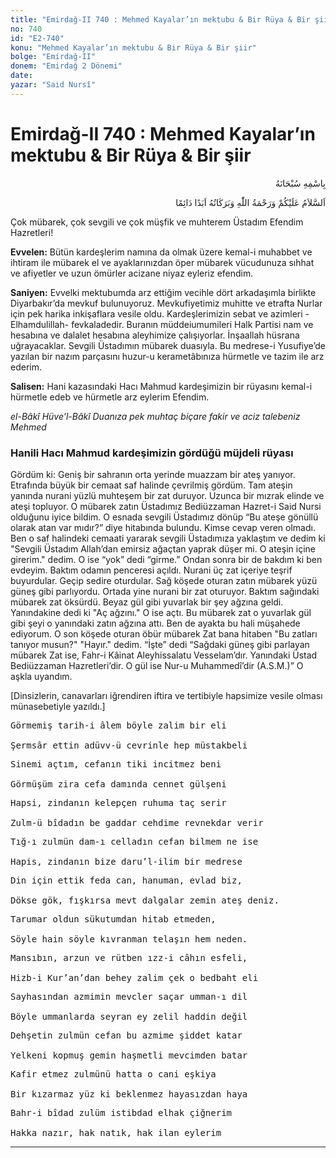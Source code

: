 ```yaml
---
title: "Emirdağ-II 740 : Mehmed Kayalar’ın mektubu & Bir Rüya & Bir şiir"
no: 740
id: "E2-740"
konu: "Mehmed Kayalar’ın mektubu & Bir Rüya & Bir şiir"
bolge: "Emirdağ-II"
donem: "Emirdağ 2 Dönemi"
date: 
yazar: "Said Nursî"
---
```


# Emirdağ-II 740 : Mehmed Kayalar’ın mektubu & Bir Rüya & Bir şiir

<p class="arabic" dir="rtl" title="Meal: “Her türlü noksan sıfatlardan yüce olan Allah’ın adıyla.”">بِاسْمِهِ سُبْحَانَهُ</p>

<p class="arabic" dir="rtl" title="Meal: “Allah’ın selâmı, rahmeti ve bereketleri, ebedî ve dâimî olarak üzerinize olsun.”">اَلسَّلاَمُ عَلَيْكُمْ وَرَحْمَةُ اللّٰهِ وَبَرَكَاتُهُ اَبَدًا دَائِمًا</p>

Çok mübarek, çok sevgili ve çok müşfik ve muhterem Üstadım Efendim Hazretleri!

**Evvelen:** Bütün kardeşlerim namına da olmak üzere kemal-i muhabbet ve ihtiram ile mübarek el ve ayaklarınızdan öper mübarek vücudunuza sıhhat ve afiyetler ve uzun ömürler acizane niyaz eyleriz efendim.

**Saniyen:** Evvelki mektubumda arz ettiğim vecihle dört arkadaşımla birlikte Diyarbakır’da mevkuf bulunuyoruz. Mevkufiyetimiz muhitte ve etrafta Nurlar için pek harika inkişaflara vesile oldu. Kardeşlerimizin sebat ve azimleri -Elhamdulillah- fevkaladedir. Buranın müddeiumumileri Halk Partisi nam ve hesabına ve dalalet hesabına aleyhimize çalışıyorlar. İnşaallah hüsrana uğrayacaklar. Sevgili Üstadımın mübarek duasıyla. Bu medrese-i Yusufiye’de yazılan bir nazım parçasını huzur-u kerametâbınıza hürmetle ve tazim ile arz ederim.

**Salisen:** Hani kazasındaki Hacı Mahmud kardeşimizin bir rüyasını kemal-i hürmetle edeb ve hürmetle arz eylerim Efendim.

*el-Bâkî Hüve’l-Bâkî*
*Duanıza pek muhtaç biçare fakir ve aciz talebeniz*
*Mehmed*

### Hanili Hacı Mahmud kardeşimizin gördüğü müjdeli rüyası

Gördüm ki: Geniş bir sahranın orta yerinde muazzam bir ateş yanıyor. Etrafında büyük bir cemaat saf halinde çevrilmiş gördüm. Tam ateşin yanında nurani yüzlü muhteşem bir zat duruyor. Uzunca bir mızrak elinde ve ateşi topluyor. O mübarek zatın Üstadımız Bediüzzaman Hazret-i Said Nursi olduğunu iyice bildim. O esnada sevgili Üstadımız dönüp “Bu ateşe gönüllü olarak atan var mıdır?” diye hitabında bulundu. Kimse cevap veren olmadı. Ben o saf halindeki cemaati yararak sevgili Üstadımıza yaklaştım ve dedim ki "Sevgili Üstadım Allah’dan emirsiz ağaçtan yaprak düşer mi. O ateşin içine girerim." dedim. O ise “yok” dedi “girme.” Ondan sonra bir de bakdım ki ben evdeyim. Baktım odamın penceresi açıldı. Nurani üç zat içeriye teşrif buyurdular. Geçip sedire oturdular. Sağ köşede oturan zatın mübarek yüzü güneş gibi parlıyordu. Ortada yine nurani bir zat oturuyor. Baktım sağındaki mübarek zat öksürdü. Beyaz gül gibi yuvarlak bir şey ağzına geldi. Yanındakine dedi ki "Aç ağzını." O ise açtı. Bu mübarek zat o yuvarlak gül gibi şeyi o yanındaki zatın ağzına attı. Ben de ayakta bu hali müşahede ediyorum. O son köşede oturan öbür mübarek Zat bana hitaben "Bu zatları tanıyor musun?" "Hayır." dedim. “İşte” dedi “Sağdaki güneş gibi parlayan mübarek Zat ise, Fahr-i Kâinat Aleyhissalatu Vesselam’dır. Yanındaki Üstad Bediüzzaman Hazretleri’dir. O gül ise Nur-u Muhammedî’dir (A.S.M.)” O aşkla uyandım.

<p class="takdim">[Dinsizlerin, canavarları iğrendiren iftira ve tertibiyle hapsimize vesile olması münasebetiyle yazıldı.]</p>

<pre>
Görmemiş tarih-i âlem böyle zalim bir eli
 
Şermsâr ettin adüvv-ü cevrinle hep müstakbeli
</pre>

<pre>
Sinemi açtım, cefanın tiki incitmez beni
 
Görmüşüm zira cefa damında cennet gülşeni
</pre>

<pre>
Hapsi, zindanın kelepçen ruhuma taç serir
 
Zulm-ü bîdadın be gaddar cehdime revnekdar verir
</pre>

<pre>
Tığ-ı zulmün dam-ı celladın cefan bilmem ne ise
 
Hapis, zindanın bize daru’l-ilim bir medrese
</pre>

<pre>
Din için ettik feda can, hanuman, evlad biz,
 
Dökse gök, fışkırsa mevt dalgalar zemin ateş deniz.
</pre>

<pre>
Tarumar oldun sükutumdan hitab etmeden,
 
Söyle hain söyle kıvranman telaşın hem neden.
</pre>

<pre>
Mansıbın, arzun ve rütben ızz-i câhın esfeli,
 
Hizb-i Kur’an’dan behey zalim çek o bedbaht eli
</pre>

<pre>
Sayhasından azmimin mevcler saçar umman-ı dil
 
Böyle ummanlarda seyran ey zelil haddin değil
</pre>

<pre>
Dehşetin zulmün cefan bu azmime şiddet katar
 
Yelkeni kopmuş gemin haşmetli mevcimden batar
</pre>

<pre>
Kafir etmez zulmünü hatta o cani eşkiya
 
Bir kızarmaz yüz ki beklenmez hayasızdan haya
</pre>

<pre>
Bahr-i bîdad zulüm istibdad elhak çiğnerim
 
Hakka nazır, hak natık, hak ilan eylerim
</pre>

***
[^1]: Ben diye hitablarım bizi göstermek içindir. Risale-i Nur’un şahsiyet-i maneviyesini kastediyorum.
